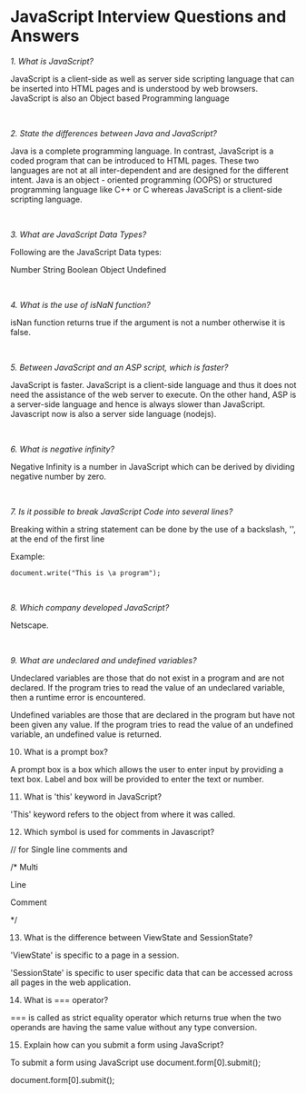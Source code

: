 # JavaScript Interview Questions and Answers

*1. What is JavaScript?*

JavaScript is a client-side as well as server side scripting language that can be inserted into HTML pages and is understood by web browsers. JavaScript is also an Object based Programming language


<br>

*2. State the differences between Java and JavaScript?*

Java is a complete programming language. In contrast, JavaScript is a coded program that can be introduced to HTML pages. These two languages are not at all inter-dependent and are designed for the different intent. Java is an object - oriented programming (OOPS) or structured programming language like C++ or C whereas JavaScript is a client-side scripting language.


<br>

*3. What are JavaScript Data Types?*

Following are the JavaScript Data types:

Number
String
Boolean
Object
Undefined


<br>

*4. What is the use of isNaN function?*

isNan function returns true if the argument is not a number otherwise it is false.


<br>

*5. Between JavaScript and an ASP script, which is faster?*

JavaScript is faster. JavaScript is a client-side language and thus it does not need the assistance of the web server to execute. On the other hand, ASP is a server-side language and hence is always slower than JavaScript. Javascript now is also a server side language (nodejs).


<br>

*6. What is negative infinity?*

Negative Infinity is a number in JavaScript which can be derived by dividing negative number by zero.


<br>

*7. Is it possible to break JavaScript Code into several lines?*

Breaking within a string statement can be done by the use of a backslash, '\', at the end of the first line

Example:

<code>document.write("This is \a program");</code>


<br>

*8. Which company developed JavaScript?*

Netscape.


<br>

*9. What are undeclared and undefined variables?*

Undeclared variables are those that do not exist in a program and are not declared. If the program tries to read the value of an undeclared variable, then a runtime error is encountered.

Undefined variables are those that are declared in the program but have not been given any value. If the program tries to read the value of an undefined variable, an undefined value is returned.



10. What is a prompt box?

A prompt box is a box which allows the user to enter input by providing a text box. Label and box will be provided to enter the text or number.



11. What is 'this' keyword in JavaScript?

'This' keyword refers to the object from where it was called.



12. Which symbol is used for comments in Javascript?

// for Single line comments and

/* Multi

Line

Comment

*/



13. What is the difference between ViewState and SessionState?

'ViewState' is specific to a page in a session.

'SessionState' is specific to user specific data that can be accessed across all pages in the web application.




14. What is === operator?

=== is called as strict equality operator which returns true when the two operands are having the same value without any type conversion.



15. Explain how can you submit a form using JavaScript?

To submit a form using JavaScript use document.form[0].submit();

document.form[0].submit();





